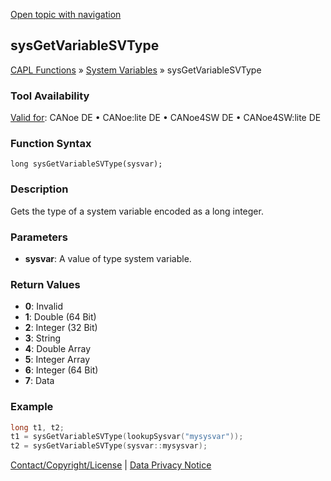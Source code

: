 [Open topic with navigation](../../../../../CANoeDEFamily.htm#Topics/CAPLFunctions/SystemVariables/Functions/CAPLfunctionsysGetVariableSVType.md)

## sysGetVariableSVType

[CAPL Functions](../../CAPLfunctions.md) » [System Variables](../CAPLfunctionsSystemVariablesOverview.md) » sysGetVariableSVType

### Tool Availability

[Valid for](../../../Shared/FeatureAvailability.md): CANoe DE • CANoe:lite DE • CANoe4SW DE • CANoe4SW:lite DE

### Function Syntax

```
long sysGetVariableSVType(sysvar);
```

### Description

Gets the type of a system variable encoded as a long integer.

### Parameters

- **sysvar**: A value of type system variable.

### Return Values

- **0**: Invalid
- **1**: Double (64 Bit)
- **2**: Integer (32 Bit)
- **3**: String
- **4**: Double Array
- **5**: Integer Array
- **6**: Integer (64 Bit)
- **7**: Data

### Example

```c
long t1, t2;
t1 = sysGetVariableSVType(lookupSysvar("mysysvar"));
t2 = sysGetVariableSVType(sysvar::mysysvar);
```

[Contact/Copyright/License](../../../Shared/ContactCopyrightLicense.md) | [Data Privacy Notice](https://www.vector.com/int/en/company/get-info/privacy-policy/)

